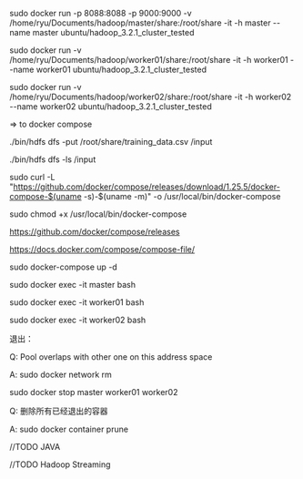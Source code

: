 sudo docker run -p 8088:8088 -p 9000:9000 -v /home/ryu/Documents/hadoop/master/share:/root/share -it -h master --name master ubuntu/hadoop_3.2.1_cluster_tested

sudo docker run -v /home/ryu/Documents/hadoop/worker01/share:/root/share -it -h worker01 --name worker01 ubuntu/hadoop_3.2.1_cluster_tested

sudo docker run -v /home/ryu/Documents/hadoop/worker02/share:/root/share -it -h worker02 --name worker02 ubuntu/hadoop_3.2.1_cluster_tested

=> to docker compose

./bin/hdfs dfs -put /root/share/training_data.csv /input

./bin/hdfs dfs -ls /input

sudo curl -L "https://github.com/docker/compose/releases/download/1.25.5/docker-compose-$(uname -s)-$(uname -m)" -o /usr/local/bin/docker-compose

sudo chmod +x /usr/local/bin/docker-compose

https://github.com/docker/compose/releases

https://docs.docker.com/compose/compose-file/

sudo docker-compose up -d

sudo docker exec -it master bash

sudo docker exec -it worker01 bash

sudo docker exec -it worker02 bash

退出：

Q: Pool overlaps with other one on this address space

A: sudo docker network rm <network id>

sudo docker stop master worker01 worker02

Q: 删除所有已经退出的容器

A: sudo docker container prune

//TODO JAVA

//TODO Hadoop Streaming

